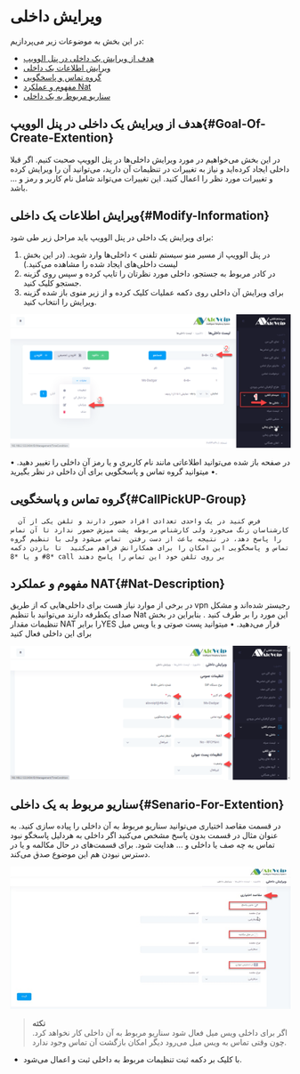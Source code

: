 #  ویرایش داخلی

در این بخش به موضوعات زیر می‌پردازیم:
-	[هدف از ویرایش یک داخلی در پنل الوویپ](#Goal-Of-Create-Extention)
-	[ویرایش اطلاعات یک داخلی](#Modify-Information)
-	[گروه تماس و پاسخگویی](#CallPickUP-Group)
-	[مفهوم و عملکرد Nat](#Nat-Description)
-	[سناریو مربوط به یک داخلی](#Senario-For-Extention)
## هدف از ویرایش یک داخلی در پنل الوویپ{#Goal-Of-Create-Extention}
در این بخش می‌خواهیم در مورد ویرایش داخلی‌ها در پنل الوویپ صحبت کنیم. اگر قبلا داخلی ایجاد کرده‌اید و نیاز به تغییرات در تنظیمات آن دارید، می‌توانید آن را ویرایش کرده و تغییرات مورد نظر را اعمال کنید. این تغییرات می‌تواند شامل نام کاربر و رمز و ... باشد.
## ویرایش اطلاعات یک داخلی{#Modify-Information}
برای ویرایش یک داخلی در پنل الوویپ باید مراحل زیر طی شود:
1.	در پنل الوویپ از مسیر منو سیستم تلفنی > داخلی‌ها وارد شوید. (در این بخش لیست داخلی‌های ایجاد شده را مشاهده  می‌کنید.)
2.	در کادر مربوط به جستجو، داخلی مورد نظرتان را تایپ کرده و سپس روی گزینه جستجو  کلیک کنید.
3.	برای ویرایش آن داخلی روی دکمه عملیات کلیک کرده  و از زیر منوی باز شده گزینه ویرایش را انتخاب کنید.


![ویرایش اطلاعات داخلی](./Images/edit-rout-path.png)


•	در صفحه باز شده می‌توانید اطلاعاتی مانند نام کاربری و یا رمز آن داخلی را تغییر دهید.
•	میتوانید گروه تماس و پاسخگویی برای آن داخلی در نظر بگیرید.
## گروه تماس و پاسخگویی{#CallPickUP-Group}


      فرض کنید در یک واحدی تعدادی افراد حضور دارند و تلفن یکی از آن کارشناسان زنگ می‌خورد ولی کارشناس مربوطه پشت میزش حضور ندارد تا آن تماس را پاسخ دهد، در نتیجه باعث از دست رفتن  تماس می‌شود ولی با تنظیم گروه تماس و پاسخگویی این امکان را برای همکارانش فراهم می‌کنید  تا بازدن دکمه *8# و یا *8 call بر روی تلفن خود این تماس را پاسخ دهند

## مفهوم و عملکرد NAT{#Nat-Description}
در برخی از موارد نیاز هست برای داخلی‌هایی که از طریق vpn رجیستر شده‌اند و مشکل صدای یکطرفه دارند می‌توانید با تنظیم Nat این مورد را بر طرف کنید . بنابراین در بخش تنظیمات مقدار NAT را برابرYES قرار می‌دهید.
•	میتوانید پست صوتی و یا ویس میل برای این داخلی فعال کنید

![تغیر اطلاعات یک داخلی ](./Images/route-path-creat-1.png)

## سناریو مربوط به یک داخلی{#Senario-For-Extention}
در قسمت مقاصد اختیاری می‌توانید سناریو مربوط به آن داخلی را پیاده سازی کنید. به عنوان مثال در قسمت بدون پاسخ مشخص می‌کنید اگر داخلی به هردلیل پاسخگو نبود تماس به چه صف یا داخلی و ... هدایت شود. برای قسمت‌های در حال مکالمه و یا در دسترس نبودن هم این موضوع صدق می‌کند.


![مقصد نهایی تماس بر روی داخلی](./Images/Call-Destination.jpg)

>**نکته**<br>
اگر برای داخلی ویس میل فعال شود سناریو مربوط به آن داخلی کار نخواهد کرد. چون وقتی تماس به ویس میل می‌رود دیگر امکان بازگشت آن تماس وجود ندارد.

- با کلیک بر دکمه ثبت تنظیمات مربوط به داخلی ثبت و اعمال می‌شود.

